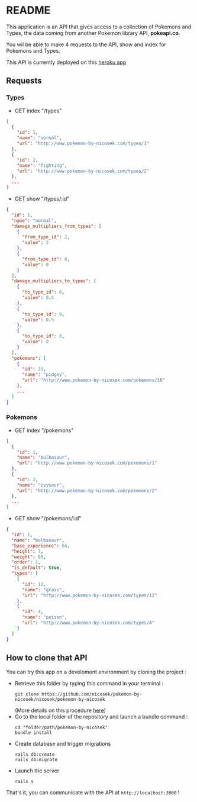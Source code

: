 # README

This application is an API that gives access to a collection of Pokemons and Types, the data coming from another Pokemon library API, **pokeapi.co**.

You wil be able to make 4 requests to the API, show and index for Pokemons and Types.

This API is currently deployed on this [heroku app](https://pokemon-by-nicosek-6af5ebf307c8.herokuapp.com/)

## Requests
### Types
* GET index "/types"
```json
[
  {
    "id": 1,
    "name": "normal",
    "url": "http://www.pokemon-by-nicosek.com/types/1"
  },
  {
    "id": 2,
    "name": "fighting",
    "url": "http://www.pokemon-by-nicosek.com/types/2"
  },
  ...
]
```
* GET show "/types/:id"
```json
{
  "id": 1,
  "name": "normal",
  "damage_multipliers_from_types": [
    {
      "from_type_id": 2,
      "value": 2
    },
    {
      "from_type_id": 8,
      "value": 0
    }
  ],
  "damage_multipliers_to_types": [
    {
      "to_type_id": 6,
      "value": 0.5
    },
    {
      "to_type_id": 9,
      "value": 0.5
    },
    {
      "to_type_id": 8,
      "value": 0
    }
  ],
  "pokemons": [
    {
      "id": 16,
      "name": "pidgey",
      "url": "http://www.pokemon-by-nicosek.com/pokemons/16"
    },
    ...
  ]
}
```

### Pokemons
* GET index "/pokemons"
```json
[
  {
    "id": 1,
    "name": "bulbasaur",
    "url": "http://www.pokemon-by-nicosek.com/pokemons/1"
  },
  {
    "id": 2,
    "name": "ivysaur",
    "url": "http://www.pokemon-by-nicosek.com/pokemons/2"
  },
  ...
]
```
* GET show "/pokemons/:id"
```json
{
  "id": 1,
  "name": "bulbasaur",
  "base_experience": 64,
  "height": 7,
  "weight": 69,
  "order": 1,
  "is_default": true,
  "types": [
    {
      "id": 12,
      "name": "grass",
      "url": "http://www.pokemon-by-nicosek.com/types/12"
    },
    {
      "id": 4,
      "name": "poison",
      "url": "http://www.pokemon-by-nicosek.com/types/4"
    }
  ]
}
```

## How to clone that API

You can try this app on a develoment environment by cloning the project :
* Retrieve this folder by typing this command in your terminal :
  ```
  git clone https://github.com/nicosek/pokemon-by-nicosek/nicosek/pokemon-by-nicosek
  ```
  (More details on this procedure [here](https://docs.github.com/fr/repositories/creating-and-managing-repositories/cloning-a-repository))
* Go to the local folder of the repository and launch a bundle command :
  ```
  cd "folder/path/pokemon-by-nicosek"
  bundle install
  ```
* Create database and trigger migrations
  ```
  rails db:create
  rails db:migrate
  ```
* Launch the server
  ```
  rails s
  ```

That's it, you can communicate with the API at `http://localhost:3000` !

